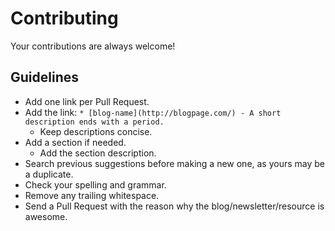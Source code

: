 # Contributing

Your contributions are always welcome!

## Guidelines

* Add one link per Pull Request.
* Add the link: `* [blog-name](http://blogpage.com/) - A short description ends with a period.`
    * Keep descriptions concise.
* Add a section if needed.
    * Add the section description.
* Search previous suggestions before making a new one, as yours may be a duplicate.
* Check your spelling and grammar.
* Remove any trailing whitespace.
* Send a Pull Request with the reason why the blog/newsletter/resource is awesome.
